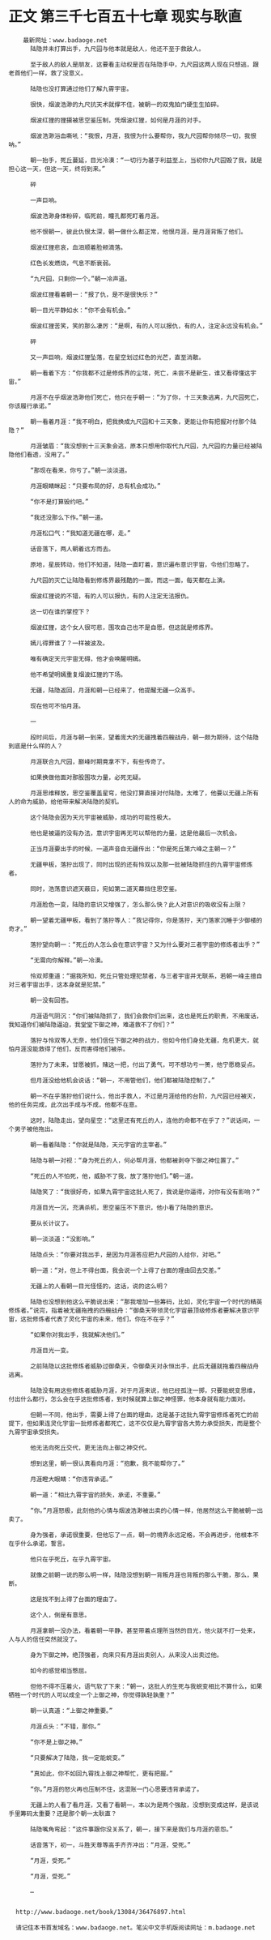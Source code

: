 # 正文 第三千七百五十七章 现实与耿直
        最新网址：www.badaoge.net
          陆隐并未打算出手，九尺园与他本就是敌人，他还不至于救敌人。
      
          至于敌人的敌人是朋友，这要看主动权是否在陆隐手中，九尺园这两人现在只想逃，跟老首他们一样，救了没意义。
      
          陆隐也没打算通过他们了解九霄宇宙。
      
          很快，烟波浩渺的九尺抗天术就撑不住，被朝一的双鬼拍门硬生生拍碎。
      
          烟波红狸的狸摄被思空鉴压制，凭烟波红狸，如何是月涯的对手。
      
          烟波浩渺浴血嘶吼：“我恨，月涯，我恨为什么要帮你，我九尺园帮你倾尽一切，我恨呐。”
      
          朝一抬手，死丘蔓延，目光冷漠：“一切行为基于利益至上，当初你九尺园毁了我，就是担心这一天，但这一天，终将到来。”
      
          砰
      
          一声巨响。
      
          烟波浩渺身体粉碎，临死前，瞳孔都死盯着月涯。
      
          他不恨朝一，彼此仇恨太深，朝一做什么都正常，他恨月涯，是月涯背叛了他们。
      
          烟波红狸悲哀，血泪顺着脸颊滴落。
      
          红色长发燃烧，气息不断衰弱。
      
          “九尺园，只剩你一个。”朝一冷声道。
      
          烟波红狸看着朝一：“报了仇，是不是很快乐？”
      
          朝一目光平静如水：“你不会有机会。”
      
          烟波红狸苦笑，笑的那么凄厉：“是啊，有的人可以报仇，有的人，注定永远没有机会。”
      
          砰
      
          又一声巨响，烟波红狸坠落，在星空划过红色的光芒，直至消散。
      
          朝一看着下方：“你我都不过是修炼界的尘埃，死亡，未尝不是新生，谁又看得懂这宇宙。”
      
          月涯不在乎烟波浩渺他们死亡，他只在乎朝一：“为了你，十三天象逃离，九尺园死亡，你该履行承诺。”
      
          朝一看着月涯：“我不明白，把我换成九尺园和十三天象，更能让你有把握对付那个陆隐？”
      
          月涯皱眉：“我没想到十三天象会逃，原本只想用你取代九尺园，九尺园的力量已经被陆隐他们看透，没用了。”
      
          “那现在看来，你亏了。”朝一淡淡道。
      
          月涯眼睛眯起：“只要布局的好，总有机会成功。”
      
          “你不是打算毁约吧。”
      
          “我还没那么下作。”朝一道。
      
          月涯松口气：“我知道无疆在哪，走。”
      
          话音落下，两人朝着远方而去。
      
          原地，星辰转动，他们不知道，陆隐一直盯着，意识遍布意识宇宙，令他们忽略了。
      
          九尺园的灭亡让陆隐看到修炼界最残酷的一面，而这一面，每天都在上演。
      
          烟波红狸说的不错，有的人可以报仇，有的人注定无法报仇。
      
          这一切在谁的掌控下？
      
          烟波红狸，这个女人很可悲，围攻自己也不是自愿，但这就是修炼界。
      
          嫣儿得罪谁了？一样被波及。
      
          唯有确定天元宇宙无碍，他才会唤醒明嫣。
      
          他不希望明嫣重复烟波红狸的下场。
      
          无疆，陆隐返回，月涯和朝一已经来了，他提醒无疆一众高手。
      
          现在他可不怕月涯。
      
          一
      
          段时间后，月涯与朝一到来，望着庞大的无疆拽着四艘战舟，朝一颇为期待，这个陆隐到底是什么样的人？
      
          月涯联合九尺园，巅峰时期竟拿不下，有些传奇了。
      
          如果换做他面对那股围攻力量，必死无疑。
      
          月涯思维释放，思空鉴覆盖星穹，他没打算直接对付陆隐，太难了，他要以无疆上所有人的命为威胁，给他带来解决陆隐的契机。
      
          这个陆隐会因为天元宇宙被威胁，成功的可能性极大。
      
          他也是被逼的没有办法，意识宇宙再无可以帮他的力量，这是他最后一次机会。
      
          正当月涯要出手的时候，一道声音自无疆传出：“你是死丘第六峰之主朝一？”
      
          无疆甲板，落狞出现了，同时出现的还有怜双以及那一批被陆隐抓住的九霄宇宙修炼者。
      
          同时，浩荡意识遮天蔽日，宛如第二道天幕挡住思空鉴。
      
          月涯脸色一变，陆隐的意识又增强了，怎么那么快？此人对意识的吸收没有上限？
      
          朝一望着无疆甲板，看到了落狞等人：“我记得你，你是落狞，天门落家沉睡于少御楼的奇才。”
      
          落狞望向朝一：“死丘的人怎么会在意识宇宙？又为什么要对三者宇宙的修炼者出手？”
      
          “无需向你解释。”朝一冷漠。
      
          怜双郑重道：“据我所知，死丘只管处理犯禁者，与三者宇宙并无联系，若朝一峰主擅自对三者宇宙出手，这本身就是犯禁。”
      
          朝一没有回答。
      
          月涯语气阴沉：“你们被陆隐抓了，我们会救你们出来，这也是死丘的职责，不用废话，我知道你们被陆隐逼迫，我堂堂下御之神，难道救不了你们？”
      
          落狞与怜双等人无奈，他们信任下御之神的战力，但如今他们身处无疆，危机更大，就怕月涯没能救得了他们，反而害得他们被杀。
      
          落狞为了未来，甘愿被抓，赌这一把，付出了勇气，可不想功亏一篑，他宁愿稳妥点。
      
          但月涯没给他机会说话：“朝一，不用管他们，他们都被陆隐控制了。”
      
          朝一不在乎落狞他们说什么，他出手救人，不过是月涯给他的台阶，九尺园已经被灭，他的任务完成，此次出手成与不成，他都不在意。
      
          这时，陆隐走出，望向星空：“这里还有死丘的人，连他的命都不在乎了？”说话间，一个男子被他拖出。
      
          朝一看着陆隐：“你就是陆隐，天元宇宙的主宰者。”
      
          陆隐与朝一对视：“身为死丘的人，何必帮月涯，他都被剥夺下御之神位置了。”
      
          “死丘的人不怕死，他，威胁不了我，放了落狞他们。”朝一道。
      
          陆隐笑了：“我很好奇，如果九霄宇宙这批人死了，我说是你逼得，对你有没有影响？”
      
          月涯目光一沉，充满杀机，思空鉴压不下意识，他小看了陆隐的意识。
      
          要从长计议了。
      
          朝一淡淡道：“没影响。”
      
          陆隐点头：“你要对我出手，是因为月涯答应把九尺园的人给你，对吧。”
      
          朝一道：“对，但上不得台面，我会说一个上得了台面的理由回去交差。”
      
          无疆上的人看朝一目光怪怪的，这话，说的这么明？
      
          陆隐也没想到他这么干脆说出来：“那我增加一些筹码，比如，灵化宇宙一个时代的精英修炼者。”说完，指着被无疆拖拽的四艘战舟：“御桑天带领灵化宇宙最顶级修炼者要解决意识宇宙，这批修炼者代表了灵化宇宙的未来，他们，你在不在乎？”
      
          “如果你对我出手，我就解决他们。”
      
          月涯目光一变。
      
          之前陆隐以这批修炼者威胁过御桑天，令御桑天对永恒出手，此后无疆就拖着四艘战舟逃离。
      
          陆隐没有用这些修炼者威胁月涯，对于月涯来说，他已经孤注一掷，只要能蜕变思维，付出什么都行，怎么会在乎这批修炼者，到时候就算上御之神怪罪，他本身就有能力面对。
      
          但朝一不同，他出手，需要上得了台面的理由，这是基于这批九霄宇宙修炼者死亡的前提下，但如果连灵化宇宙一批修炼者都死亡，这不仅仅是九霄宇宙各大势力承受损失，而是整个九霄宇宙承受损失。
      
          他无法向死丘交代，更无法向上御之神交代。
      
          想到这里，朝一很认真看向月涯：“抱歉，我不能帮你了。”
      
          月涯瞪大眼睛：“你违背承诺。”
      
          朝一道：“相比九霄宇宙的损失，承诺，不重要。”
      
          “你。”月涯怒极，此刻他的心情与烟波浩渺被出卖的心情一样，他居然这么干脆被朝一出卖了。
      
          身为强者，承诺很重要，但他忘了一点，朝一的境界永远定格，不会再进步，他根本不在乎什么承诺，誓言。
      
          他只在乎死丘，在乎九霄宇宙。
      
          就像之前朝一说的那么明一样，陆隐没想到朝一背叛月涯也背叛的那么干脆，那么，果断。
      
          这是找不到上得了台面的理由了。
      
          这个人，倒是有意思。
      
          月涯拿朝一没办法，看着朝一平静，甚至带着点理所当然的目光，他火就不打一处来，人与人的信任突然就没了。
      
          身为下御之神，绝顶强者，向来只有月涯出卖别人，从来没人出卖过他。
      
          如今的感觉相当憋屈。
      
          但他不得不压着火，语气软了下来：“朝一，这批人的生死与我蜕变相比不算什么，如果牺牲一个时代的人可以成全一个上御之神，你觉得孰轻孰重？”
      
          朝一认真道：“上御之神重要。”
      
          月涯点头：“不错，那你。”
      
          “你不是上御之神。”
      
          “只要解决了陆隐，我一定能蜕变。”
      
          “真如此，你不如回九霄找上御之神帮忙，更有把握。”
      
          “你。”月涯的怒火再也压制不住，这混账一门心思要违背承诺了。
      
          无疆上的人看了看月涯，又看了看朝一，本以为是两个强敌，没想到变成这样，是该说手里筹码太重要？还是那个朝一太耿直？
      
          陆隐嘴角弯起：“这件事跟你没关系了，朝一，接下来是我们与月涯的恩怨。”
      
          话音落下，初一，斗胜天尊等高手齐齐冲出：“月涯，受死。”
      
          “月涯，受死。”
      
          “月涯，受死。”
      
          …
      
      
      http://www.badaoge.net/book/13084/36476897.html
      
      请记住本书首发域名：www.badaoge.net。笔尖中文手机版阅读网址：m.badaoge.net